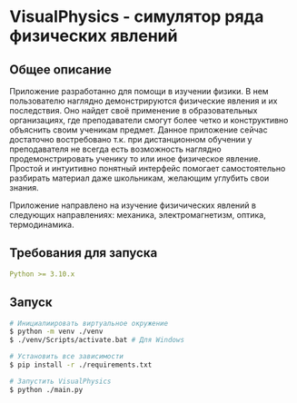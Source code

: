 # VisualPhysics - симулятор ряда физических явлений

## Общее описание

Приложение разработанно для помощи в изучении физики. В нем пользователю наглядно демонстрируются физические явления и их последствия. Оно найдет своё применение в образовательных организациях, где преподаватели смогут более четко и конструктивно объяснить своим ученикам предмет. Данное приложение сейчас достаточно востребовано т.к. при дистанционном обучении у преподавателя не всегда есть возможность наглядно продемонстрировать ученику то или иное физическое явление. Простой и интуитивно понятный интерфейс помогает самостоятельно разбирать материал даже школьникам, желающим углубить свои знания. 

Приложение направлено на изучение физичических явлений в следующих направлениях: механика, электромагнетизм, оптика, термодинамика.

## Требования для запуска

```yaml
Python >= 3.10.x
```

## Запуск

```bash
# Инициалиировать виртуальное окружение
$ python -m venv ./venv
$ ./venv/Scripts/activate.bat # Для Windows

# Установить все зависимости
$ pip install -r ./requirements.txt

# Запустить VisualPhysics
$ python ./main.py
```
